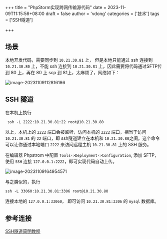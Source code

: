 +++
title = "PhpStorm实现跨网传输源代码"
date = 2023-11-09T11:15:56+08:00
draft = false
author = 'vdong'
categories = ['技术']
tags = ['SSH隧道']

+++

## 场景

本地开发代码，需要同步到 `10.21.30.81` 上， 但是本地只能通过 ssh 连接到 `10.21.30.80` 上，不能 ssh  连接到 `10.21.30.81` 上，因此需要将代码通过SFTP传到 80 上，再在 80 上 scp 到 81上，太麻烦了，网络如下：

![image-20231109112816186](D:\laragon\www\hugo\static\imgs\内网穿透\image-20231109112816186.png)

## SSH 隧道

在本机上执行

```shell
 ssh -L 2222:10.21.30.81:22 root@10.21.30.80
```

以上，本机上的 `2222` 端口会被监听，访问本机的 `2222` 端口，相当于访问 `10.21.30.81` 的 `22` 端口，即 ssh隧道建立在本机和 `10.21.30.80`之间。这个命令可以让你通过本地端口 `2222` 来访问远程主机 `10.21.30.81` 上的 SSH 服务。

在编辑器 Phpstrom 中配置 `Tools->Deployment->Configuration`,  添加 SFTP， 使用 `SSH` 连接 `127.0.0.1:2222`，即可实现代码自动上传。 

![image-20231109164954571](D:\laragon\www\hugo\static\imgs\内网穿透\image-20231109164954571.png)

与之类似的，执行

```shell
ssh -L 33060:10.21.30.81:3306 root@10.21.30.80
```

连接本地的 `127.0.0.1:33060`， 即可访问 `10.21.30.81:3306` 的 `mysql` 数据库。 

## 参考连接

[SSH隧道简明教程](https://www.lixueduan.com/posts/linux/07-ssh-tunnel/)
